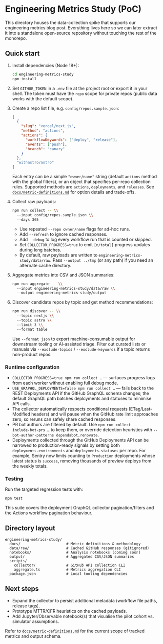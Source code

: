 # Engineering Metrics Study (PoC)

This directory houses the data-collection spike that supports our engineering metrics blog post. Everything lives here so we can later extract it into a standalone open-source repository without touching the rest of the monorepo.

## Quick start

1. Install dependencies (Node 18+):

   ```bash
   cd engineering-metrics-study
   npm install
   ```

2. Set `GITHUB_TOKEN` in a `.env` file at the project root or export it in your shell. The token must have the `repo` scope for private repos (public data works with the default scope).

3. Create a repo list file, e.g. `config/repos.sample.json`:

   ```json
   [
     {
       "slug": "vercel/next.js",
       "method": "actions",
       "actions": {
         "workflowKeywords": ["deploy", "release"],
         "events": ["push"],
         "branch": "canary"
       }
     },
     "withastro/astro"
   ]
   ```

   Each entry can be a simple `"owner/name"` string (default `actions` method with the global filters), or an object that specifies per-repo collection rules. Supported methods are `actions`, `deployments`, and `releases`. See [`docs/metric-definitions.md`](docs/metric-definitions.md) for option details and trade-offs.

4. Collect raw payloads:

   ```bash
   npm run collect -- \\
     --input config/repos.sample.json \\
     --days 365
   ```

   - Use repeated `--repo owner/name` flags for ad-hoc runs.
   - Add `--refresh` to ignore cached responses.
   - Add `--debug` to log every workflow run that is counted or skipped.
   - Set `COLLECTOR_PROGRESS=true` to emit `[n/total]` progress updates during long batches.
   - By default, raw payloads are written to `engineering-metrics-study/data/raw`. Pass `--output ../tmp` (or any path) if you need an alternate cache directory.

5. Aggregate metrics into CSV and JSON summaries:

   ```bash
   npm run aggregate -- \\
     --input engineering-metrics-study/data/raw \\
     --output engineering-metrics-study/output
   ```

6. Discover candidate repos by topic and get method recommendations:

   ```bash
   npm run discover -- \\
     --topic nextjs \\
     --topic astro \\
     --limit 3 \\
     --format table
   ```

   Use `--format json` to export machine-consumable output for downstream tooling or AI-assisted triage.
   Filter out curated lists or manuals via `--exclude-topics` / `--exclude-keywords` if a topic returns non-product repos.

### Runtime configuration

- `COLLECTOR_PROGRESS=true npm run collect …` — surfaces progress logs from each worker without enabling full debug mode.
- `USE_GRAPHQL_DEPLOYMENTS=false npm run collect …` — falls back to the REST Deployments API if the GitHub GraphQL schema changes; the default GraphQL path batches deployments and statuses to minimise API calls.
- The collector automatically respects conditional requests (ETag/Last-Modified headers) and will pause when the GitHub rate limit approaches zero, so reruns can safely share cached responses.
- PR bot authors are filtered by default. Use `npm run collect -- --include-bot-prs …` to keep them, or override detection heuristics with `--bot-author-patterns dependabot,renovate`.
- Deployments collected through the GitHub Deployments API can be narrowed to production-ready signals by setting both `deployments.environments` and `deployments.statuses` per repo. For example, Sentry now limits counting to `Production` deployments whose latest status is `success`, removing thousands of preview deploys from the weekly totals.

### Testing

Run the targeted regression tests with:

```bash
npm test
```

This suite covers the deployment GraphQL collector pagination/filters and the Actions workflow pagination behaviour.

## Directory layout

```
engineering-metrics-study/
  docs/                     # Metric definitions & methodology
  data/raw/                 # Cached GitHub responses (gitignored)
  notebooks/                # Analysis notebooks (coming soon)
  output/                   # Aggregated CSV/JSON summaries
  scripts/
    collector/              # GitHub API collection CLI
    aggregate.ts            # Metrics aggregation CLI
  package.json              # Local tooling dependencies
```

## Next steps

- Expand the collector to persist additional metadata (workflow file paths, release tags).
- Prototype MTTR/CFR heuristics on the cached payloads.
- Add Jupyter/Observable notebook(s) that visualise the pilot cohort vs. simulator assumptions.

Refer to [`docs/metric-definitions.md`](docs/metric-definitions.md) for the current scope of tracked metrics and output schema.
